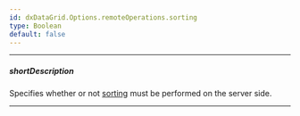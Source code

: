 ```yaml
---
id: dxDataGrid.Options.remoteOperations.sorting
type: Boolean
default: false
---
```

---
##### shortDescription
Specifies whether or not [sorting](/concepts/05%20Widgets/DataGrid/25%20Sorting '/Documentation/Guide/Widgets/DataGrid/Sorting/') must be performed on the server side.

---
